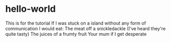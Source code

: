 # hello-world
This is for the tutorial
If I was stuck on a island without any form of communication I would eat:
The meat off a snickledackle (I've heard they're quite tasty)
The juices of a frumty fruit 
Your mum if I get desperate 
